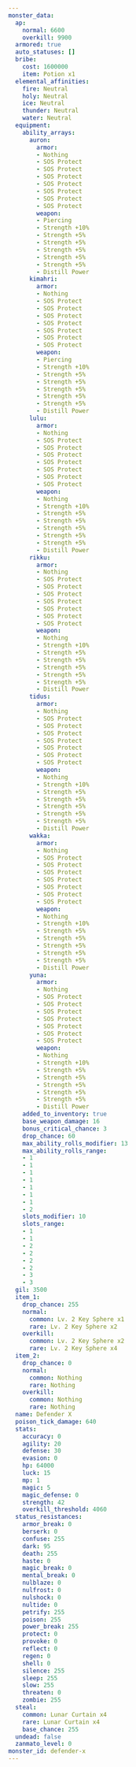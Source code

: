 ```yaml
---
monster_data:
  ap:
    normal: 6600
    overkill: 9900
  armored: true
  auto_statuses: []
  bribe:
    cost: 1600000
    item: Potion x1
  elemental_affinities:
    fire: Neutral
    holy: Neutral
    ice: Neutral
    thunder: Neutral
    water: Neutral
  equipment:
    ability_arrays:
      auron:
        armor:
        - Nothing
        - SOS Protect
        - SOS Protect
        - SOS Protect
        - SOS Protect
        - SOS Protect
        - SOS Protect
        - SOS Protect
        weapon:
        - Piercing
        - Strength +10%
        - Strength +5%
        - Strength +5%
        - Strength +5%
        - Strength +5%
        - Strength +5%
        - Distill Power
      kimahri:
        armor:
        - Nothing
        - SOS Protect
        - SOS Protect
        - SOS Protect
        - SOS Protect
        - SOS Protect
        - SOS Protect
        - SOS Protect
        weapon:
        - Piercing
        - Strength +10%
        - Strength +5%
        - Strength +5%
        - Strength +5%
        - Strength +5%
        - Strength +5%
        - Distill Power
      lulu:
        armor:
        - Nothing
        - SOS Protect
        - SOS Protect
        - SOS Protect
        - SOS Protect
        - SOS Protect
        - SOS Protect
        - SOS Protect
        weapon:
        - Nothing
        - Strength +10%
        - Strength +5%
        - Strength +5%
        - Strength +5%
        - Strength +5%
        - Strength +5%
        - Distill Power
      rikku:
        armor:
        - Nothing
        - SOS Protect
        - SOS Protect
        - SOS Protect
        - SOS Protect
        - SOS Protect
        - SOS Protect
        - SOS Protect
        weapon:
        - Nothing
        - Strength +10%
        - Strength +5%
        - Strength +5%
        - Strength +5%
        - Strength +5%
        - Strength +5%
        - Distill Power
      tidus:
        armor:
        - Nothing
        - SOS Protect
        - SOS Protect
        - SOS Protect
        - SOS Protect
        - SOS Protect
        - SOS Protect
        - SOS Protect
        weapon:
        - Nothing
        - Strength +10%
        - Strength +5%
        - Strength +5%
        - Strength +5%
        - Strength +5%
        - Strength +5%
        - Distill Power
      wakka:
        armor:
        - Nothing
        - SOS Protect
        - SOS Protect
        - SOS Protect
        - SOS Protect
        - SOS Protect
        - SOS Protect
        - SOS Protect
        weapon:
        - Nothing
        - Strength +10%
        - Strength +5%
        - Strength +5%
        - Strength +5%
        - Strength +5%
        - Strength +5%
        - Distill Power
      yuna:
        armor:
        - Nothing
        - SOS Protect
        - SOS Protect
        - SOS Protect
        - SOS Protect
        - SOS Protect
        - SOS Protect
        - SOS Protect
        weapon:
        - Nothing
        - Strength +10%
        - Strength +5%
        - Strength +5%
        - Strength +5%
        - Strength +5%
        - Strength +5%
        - Distill Power
    added_to_inventory: true
    base_weapon_damage: 16
    bonus_critical_chance: 3
    drop_chance: 60
    max_ability_rolls_modifier: 13
    max_ability_rolls_range:
    - 1
    - 1
    - 1
    - 1
    - 1
    - 1
    - 1
    - 2
    slots_modifier: 10
    slots_range:
    - 1
    - 1
    - 2
    - 2
    - 2
    - 2
    - 3
    - 3
  gil: 3500
  item_1:
    drop_chance: 255
    normal:
      common: Lv. 2 Key Sphere x1
      rare: Lv. 2 Key Sphere x2
    overkill:
      common: Lv. 2 Key Sphere x2
      rare: Lv. 2 Key Sphere x4
  item_2:
    drop_chance: 0
    normal:
      common: Nothing
      rare: Nothing
    overkill:
      common: Nothing
      rare: Nothing
  name: Defender X
  poison_tick_damage: 640
  stats:
    accuracy: 0
    agility: 20
    defense: 30
    evasion: 0
    hp: 64000
    luck: 15
    mp: 1
    magic: 5
    magic_defense: 0
    strength: 42
    overkill_threshold: 4060
  status_resistances:
    armor_break: 0
    berserk: 0
    confuse: 255
    dark: 95
    death: 255
    haste: 0
    magic_break: 0
    mental_break: 0
    nulblaze: 0
    nulfrost: 0
    nulshock: 0
    nultide: 0
    petrify: 255
    poison: 255
    power_break: 255
    protect: 0
    provoke: 0
    reflect: 0
    regen: 0
    shell: 0
    silence: 255
    sleep: 255
    slow: 255
    threaten: 0
    zombie: 255
  steal:
    common: Lunar Curtain x4
    rare: Lunar Curtain x4
    base_chance: 255
  undead: false
  zanmato_level: 0
monster_id: defender-x
---
```

